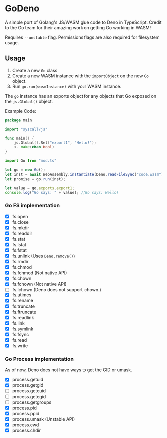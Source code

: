 # GoDeno
A simple port of Golang's JS/WASM glue code to Deno in TypeScript.
Credit to the Go team for their amazing work on getting Go working in WASM!

Requires `--unstable` flag. Permissions flags are also required for filesystem usage.

## Usage
1. Create a new `Go` class
2. Create a new WASM instance with the `importObject` on the new `Go` object.
3. Run `go.run(wasmInstance)` with your WASM instance.

The `go` instance has an exports object for any objects that Go exposed on the `js.Global()` object.

Example Code:

```go
package main

import "syscall/js"

func main() {
    js.Global().Set("export1", "Hello!");
    <- make(chan bool)
}
```

```ts
import Go from "mod.ts"

let go = new Go();
let inst = await WebAssembly.instantiate(Deno.readFileSync("code.wasm"), go.importObject);
let promise = go.run(inst);

let value = go.exports.export1;
console.log("Go says: " + value); //Go says: Hello!
```

### Go FS implementation
- [x] fs.open      
- [x] fs.close     
- [x] fs.mkdir     
- [x] fs.readdir   
- [x] fs.stat      
- [x] fs.lstat     
- [x] fs.fstat
- [x] fs.unlink     (Uses `Deno.remove()`)
- [x] fs.rmdir     
- [x] fs.chmod     
- [x] fs.fchmod     (Not native API)
- [x] fs.chown     
- [x] fs.fchown     (Not native API)
- [ ] fs.lchown     (Deno does not support lchown.)
- [x] fs.utimes
- [x] fs.rename    
- [x] fs.truncate  
- [x] fs.ftruncate 
- [x] fs.readlink  
- [x] fs.link
- [x] fs.symlink
- [x] fs.fsync     
- [x] fs.read
- [x] fs.write

### Go Process implementation
As of now, Deno does not have ways to get the GID or umask.
- [x] process.getuid
- [x] process.getgid
- [ ] process.geteuid
- [ ] process.getegid
- [ ] process.getgroups
- [x] process.pid
- [x] process.ppid
- [x] process.umask (Unstable API)
- [x] process.cwd
- [x] process.chdir
